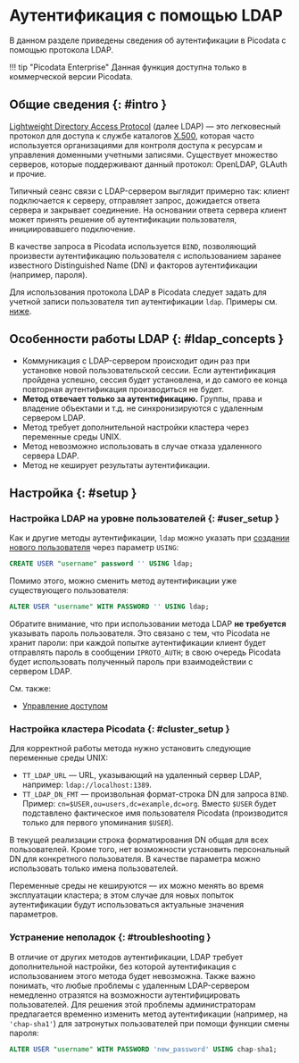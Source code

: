 # Аутентификация с помощью LDAP

В данном разделе приведены сведения об аутентификации в Picodata с
помощью протокола LDAP.

!!! tip "Picodata Enterprise"
    Данная функция доступна только в коммерческой версии Picodata.

## Общие сведения {: #intro }

[Lightweight Directory Access
Protocol](https://en.wikipedia.org/wiki/Lightweight_Directory_Access_Protocol)
(далее LDAP) — это легковесный протокол для доступа к службе каталогов
[X.500](https://en.wikipedia.org/wiki/X.500), которая
часто используется организациями для контроля доступа к ресурсам и
управления доменными учетными записями. Существует множество серверов,
которые поддерживают данный протокол: OpenLDAP, GLAuth и прочие.

Типичный сеанс связи с LDAP-сервером выглядит примерно так: клиент
подключается к серверу, отправляет запрос, дожидается ответа сервера и
закрывает соединение. На основании ответа сервера клиент может принять
решение об аутентификации пользователя, инициировавшего подключение.

В качестве запроса в Picodata используется `BIND`, позволяющий
произвести аутентификацию пользователя с использованием заранее
известного Distinguished Name (DN) и факторов аутентификации (например,
пароля).

<!-- Запрос `SEARCH` позволит узнавать неизвестные данные, такие как `DN`.
Есть и другие типы запросов, которые позволяют осуществлять
администрирование учетных записей, то есть создание, редактирование,
удаление и т.д. -->

Для использования протокола LDAP в Picodata следует задать для
учетной записи пользователя тип аутентификации `ldap`. Примеры см.
[ниже](#user_setup).

## Особенности работы LDAP {: #ldap_concepts }

* Коммуникация с LDAP-сервером происходит один раз при установке новой
  пользовательской сессии. Если аутентификация пройдена успешно, сессия
  будет установлена, и до самого ее конца повторная аутентификация
  производиться не будет.
* **Метод отвечает только за аутентификацию.** Группы, права и владение
  объектами и т.д. не синхронизируются с удаленным сервером LDAP.
* Метод требует дополнительной настройки кластера через переменные среды
  UNIX.
* Метод невозможно использовать в случае отказа удаленного сервера LDAP.
* Метод не кеширует результаты аутентификации.

## Настройка {: #setup }

### Настройка LDAP на уровне пользователей {: #user_setup }

Как и другие методы аутентификации, `ldap` можно указать при [создании
нового пользователя][create_user] через параметр `USING`:

```sql
CREATE USER "username" password '' USING ldap;
```

Помимо этого, можно сменить метод аутентификации уже существующего
пользователя:

```sql
ALTER USER "username" WITH PASSWORD '' USING ldap;
```
[create_user]: access_control.md#create_user

Обратите внимание, что при использовании метода LDAP **не требуется**
указывать пароль пользователя. Это связано с тем, что Picodata не хранит
пароли: при каждой попытке аутентификации клиент будет отправлять пароль
в сообщении `IPROTO_AUTH`; в свою очередь Picodata будет использовать
полученный пароль при взаимодействии с сервером LDAP.

Cм. также:

- [Управление доступом](access_control.md)

### Настройка кластера Picodata {: #cluster_setup }

Для корректной работы метода нужно установить следующие переменные среды
UNIX:

* `TT_LDAP_URL` — URL, указывающий на удаленный сервер LDAP, например:
  `ldap://localhost:1389`.
* `TT_LDAP_DN_FMT` — произвольная формат-строка DN для запроса `BIND`.
  Пример: `cn=$USER,ou=users,dc=example,dc=org`. Вместо `$USER` будет
  подставлено фактическое имя пользователя Picodata (производится только
  для первого упоминания `$USER`).

В текущей реализации строка форматирования DN общая для всех
пользователей. Кроме того, нет возможности установить персональный DN
для конкретного пользователя. В качестве параметра можно использовать
только имена пользователей.

Переменные среды не кешируются — их можно менять во время эксплуатации
кластера; в этом случае для новых попыток аутентификации будут
использоваться актуальные значения параметров.

### Устранение неполадок {: #troubleshooting }

В отличие от других методов аутентификации, LDAP требует дополнительной
настройки, без которой аутентификация с использованием этого метода
будет невозможна. Также важно понимать, что любые проблемы с удаленным
LDAP-сервером немедленно отразятся на возможности аутентифицировать
пользователей. Для решения этой проблемы администраторам предлагается
временно изменить метод аутентификации (например, на `'chap-sha1'`) для
затронутых пользователей при помощи функции смены пароля:

```sql
ALTER USER "username" WITH PASSWORD 'new_password' USING chap-sha1;
```
